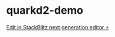 # quarkd2-demo

[Edit in StackBlitz next generation editor ⚡️](https://stackblitz.com/~/github.com/xsf0105/quarkd2-demo)